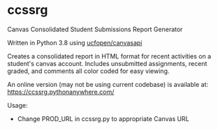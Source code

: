 # ccssrg
Canvas Consolidated Student Submissions Report Generator

Written in Python 3.8 using [ucfopen/canvasapi](https://github.com/ucfopen/canvasapi)

Creates a consolidated report in HTML format for recent activities on a student's canvas account.
Includes unsubmitted assignments, recent graded, and comments all color coded for easy viewing.

An online version (may not be using current codebase) is available at:
https://ccssrg.pythonanywhere.com/

Usage:

- Change PROD_URL in ccssrg.py to appropriate Canvas URL
